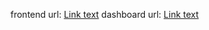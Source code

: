 frontend url: [Link text](soumya-zeecare-hsm.netlify.app)
dashboard url: [Link text](soumya-zeecare-admin-dashboard.netlify.app)
